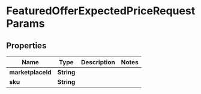 
# FeaturedOfferExpectedPriceRequestParams

## Properties
Name | Type | Description | Notes
------------ | ------------- | ------------- | -------------
**marketplaceId** | **String** |  | 
**sku** | **String** |  | 



